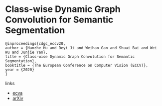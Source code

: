 # Class-wise Dynamic Graph Convolution for Semantic Segmentation

```
@inproceedings{cdgc_eccv20,
author = {Hanzhe Hu and Deyi Ji and Weihao Gan and Shuai Bai and Wei Wu and Junjie Yan},
title = {Class-wise Dynamic Graph Convolution for Semantic Segmentation},
booktitle = {The European Conference on Computer Vision (ECCV)},
year = {2020}
}
```

links
- [ecva](http://www.ecva.net/papers/eccv_2020/papers_ECCV/papers/123620001.pdf)
- [arXiv](https://arxiv.org/abs/2007.09690)
